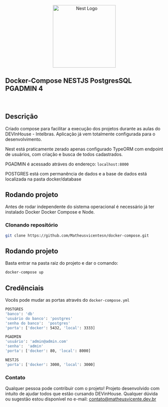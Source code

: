 <p align="center">
  <img src="https://miro.medium.com/proxy/0*lQHBTNViWBhPsTtF." width="200" alt="Nest Logo" />
</p>



## Docker-Compose NESTJS PostgresSQL PGADMIN 4 

<br>

## Descrição
Criado compose para facilitar a execução dos projetos durante as aulas do DEVInHouse - Intelbras. Aplicação já vem totalmente configurada para o desenvolvimento.

Nest está praticamente zerado apenas configurado TypeORM com endpoint de usuários, com criação e busca de todos cadastrados.

PGADMIN é acessado atráves do endereço: `localhost:8000`

POSTGRES está com permanência de dados e a base de dados está localizada na pasta docker/database


## Rodando projeto
Antes de rodar independente do sistema operacional é necessário já ter instalado Docker Docker Compose e Node.
### Clonando repositório

```bash
git clone https://github.com/Matheusvicentesn/docker-compose.git
```

## Rodando projeto
Basta entrar na pasta raiz do projeto e dar o comando:

```bash
docker-compose up
```

## Credênciais
Vocês pode mudar as portas através do `docker-compose.yml`

```bash
POSTGRES
'banco': 'db'
'usuário do banco': 'postgres'
'senha do banco':  'postgres'
'porta': ['docker': 5432, 'local': 3333]

PGADMIN
'usuário': 'admin@admin.com'
'senha':  'admin'
'porta': ['docker': 80, 'local': 8000]

NESTJS
'porta': ['docker': 3000, 'local': 3000]
```

### Contato
Qualquer pessoa pode contribuir com o projeto! 
Projeto desenvolvido com intuito de ajudar todos que estão cursando DEVinHouse.
Qualquer dúvida ou sugestão estou disponível no e-mail:
<a href="mailto:contato@matheusvicente.dev.br?subject=Questions" title=""> contato@matheusvicente.dev.br</a>